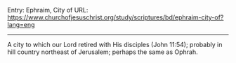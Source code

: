 Entry: Ephraim, City of
URL: https://www.churchofjesuschrist.org/study/scriptures/bd/ephraim-city-of?lang=eng

---

A city to which our Lord retired with His disciples (John 11:54); probably in hill country northeast of Jerusalem; perhaps the same as Ophrah.
